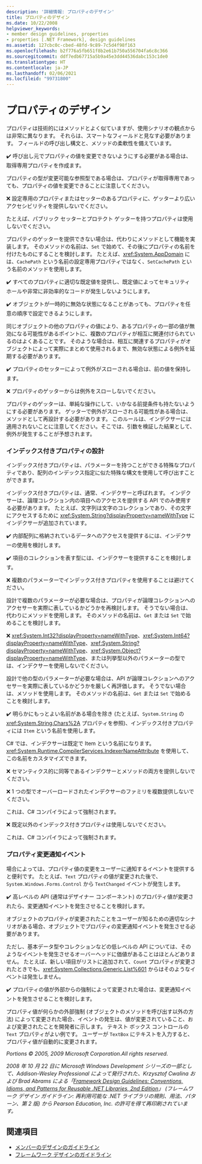 ```yaml
---
description: '詳細情報: プロパティのデザイン'
title: プロパティのデザイン
ms.date: 10/22/2008
helpviewer_keywords:
- member design guidelines, properties
- properties [.NET Framework], design guidelines
ms.assetid: 127cbc0c-cbed-48fd-9c89-7c5d4f98f163
ms.openlocfilehash: b2f776a5fb651f8b2e61b750a556704fa6c8c366
ms.sourcegitcommit: ddf7edb67715a5b9a45e3dd44536dabc153c1de0
ms.translationtype: HT
ms.contentlocale: ja-JP
ms.lasthandoff: 02/06/2021
ms.locfileid: "99731800"
---
```

# <a name="property-design"></a>プロパティのデザイン

プロパティは技術的にはメソッドとよく似ていますが、使用シナリオの観点からは非常に異なります。 それらは、スマートなフィールドと見なす必要があります。 フィールドの呼び出し構文と、メソッドの柔軟性を備えています。

 ✔️ 呼び出し元でプロパティの値を変更できないようにする必要がある場合は、取得専用プロパティを作成ます。

 プロパティの型が変更可能な参照型である場合は、プロパティが取得専用であっても、プロパティの値を変更できることに注意してください。

 ❌ 設定専用のプロパティまたはセッターのあるプロパティに、ゲッターより広いアクセシビリティを提供しないでください。

 たとえば、パブリック セッターとプロテクト ゲッターを持つプロパティは使用しないでください。

 プロパティのゲッターを提供できない場合は、代わりにメソッドとして機能を実装します。 そのメソッドの名前は、`Set` で始めて、その後にプロパティの名前を付けたものにすることを検討します。 たとえば、<xref:System.AppDomain> には、`CachePath` という名前の設定専用プロパティではなく、`SetCachePath` という名前のメソッドを使用します。

 ✔️ すべてのプロパティに適切な既定値を提供し、既定値によってセキュリティ ホールや非常に非効率的なコードが発生しないようにします。

 ✔️ オブジェクトが一時的に無効な状態になることがあっても、プロパティを任意の順序で設定できるようにします。

 同じオブジェクトの他のプロパティの値により、あるプロパティの一部の値が無効になる可能性があるポイントに、複数のプロパティが相互に関連付けられているのはよくあることです。 そのような場合は、相互に関連するプロパティがオブジェクトによって実際にまとめて使用されるまで、無効な状態による例外を延期する必要があります。

 ✔️ プロパティのセッターによって例外がスローされる場合は、前の値を保持します。

 ❌ プロパティのゲッターからは例外をスローしないでください。

 プロパティのゲッターは、単純な操作にして、いかなる前提条件も持たないようにする必要があります。 ゲッターで例外がスローされる可能性がある場合は、メソッドとして再設計する必要があります。 このルールは、インデクサーには適用されないことに注意してください。そこでは、引数を検証した結果として、例外が発生することが予想されます。

### <a name="indexed-property-design"></a>インデックス付きプロパティの設計

 インデックス付きプロパティは、パラメーターを持つことができる特殊なプロパティであり、配列のインデックス指定に似た特殊な構文を使用して呼び出すことができます。

 インデックス付きプロパティは、通常、インデクサーと呼ばれます。 インデクサーは、論理コレクション内の項目へのアクセスを提供する API でのみ使用する必要があります。 たとえば、文字列は文字のコレクションであり、その文字にアクセスするために <xref:System.String?displayProperty=nameWithType> にインデクサーが追加されています。

 ✔️ 内部配列に格納されているデータへのアクセスを提供するには、インデクサーの使用を検討します。

 ✔️ 項目のコレクションを表す型には、インデクサーを提供することを検討します。

 ❌ 複数のパラメーターでインデックス付きプロパティを使用することは避けてください。

 設計で複数のパラメーターが必要な場合は、プロパティが論理コレクションへのアクセサーを実際に表しているかどうかを再検討します。 そうでない場合は、代わりにメソッドを使用します。 そのメソッドの名前は、`Get` または `Set` で始めることを検討します。

 ❌ <xref:System.Int32?displayProperty=nameWithType>、<xref:System.Int64?displayProperty=nameWithType>、<xref:System.String?displayProperty=nameWithType>、<xref:System.Object?displayProperty=nameWithType>、または列挙型以外のパラメーターの型では、インデクサーを使用しないでください。

 設計で他の型のパラメーターが必要な場合は、API が論理コレクションへのアクセサーを実際に表しているかどうかを厳しく再評価します。 そうでない場合は、メソッドを使用します。 そのメソッドの名前は、`Get` または `Set` で始めることを検討します。

 ✔️ 明らかにもっとよい名前がある場合を除き (たとえば、`System.String` の <xref:System.String.Chars%2A> プロパティを参照)、インデックス付きプロパティには `Item` という名前を使用します。

 C# では、インデクサーは既定で Item という名前になります。 <xref:System.Runtime.CompilerServices.IndexerNameAttribute> を使用して、この名前をカスタマイズできます。

 ❌ セマンティクス的に同等であるインデクサーとメソッドの両方を提供しないでください。

 ❌ 1 つの型でオーバーロードされたインデクサーのファミリを複数提供しないでください。

 これは、C# コンパイラによって強制されます。

 ❌ 既定以外のインデックス付きプロパティは使用しないでください。

 これは、C# コンパイラによって強制されます。

### <a name="property-change-notification-events"></a>プロパティ変更通知イベント

 場合によっては、プロパティ値の変更をユーザーに通知するイベントを提供すると便利です。 たとえば、`Text` プロパティの値が変更された後で、`System.Windows.Forms.Control` から `TextChanged` イベントが発生します。

 ✔️ 高レベルの API (通常はデザイナー コンポーネント) のプロパティ値が変更されたら、変更通知イベントを発生させることを検討します。

 オブジェクトのプロパティが変更されたことをユーザーが知るための適切なシナリオがある場合、オブジェクトでプロパティの変更通知イベントを発生させる必要があります。

 ただし、基本データ型やコレクションなどの低レベルの API については、そのようなイベントを発生させるオーバーヘッドに価値があることはほとんどありません。 たとえば、新しい項目がリストに追加されて、`Count` プロパティが変更されたときでも、<xref:System.Collections.Generic.List%601> からはそのようなイベントは発生しません。

 ✔️ プロパティの値が外部からの強制によって変更された場合は、変更通知イベントを発生させることを検討します。

 プロパティ値が何らかの外部強制 (オブジェクトのメソッドを呼び出す以外の方法) によって変更された場合、イベントの発生は、値が変更されていること、および変更されたことを開発者に示します。 テキスト ボックス コントロールの `Text` プロパティがよい例です。 ユーザーが `TextBox` にテキストを入力すると、プロパティ値が自動的に変更されます。

 *Portions © 2005, 2009 Microsoft Corporation.All rights reserved.*

 *2008 年 10 月 22 日に Microsoft Windows Development シリーズの一部として、Addison-Wesley Professional によって発行された、Krzysztof Cwalina および Brad Abrams による「[Framework Design Guidelines: Conventions, Idioms, and Patterns for Reusable .NET Libraries, 2nd Edition](https://www.informit.com/store/framework-design-guidelines-conventions-idioms-and-9780321545619)」 (フレームワーク デザイン ガイドライン: 再利用可能な .NET ライブラリの規則、用法、パターン、第 2 版) から Pearson Education, Inc. の許可を得て再印刷されています。*

## <a name="see-also"></a>関連項目

- [メンバーのデザインのガイドライン](member.md)
- [フレームワーク デザインのガイドライン](index.md)

